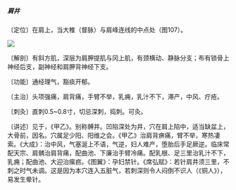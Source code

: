 ##### 肩井

〔定位〕在肩上，当大椎（督脉）与肩峰连线的中点处（图107）。

![](./img/图107.jpg)

〔解剖〕有斜方肌，深层为肩胛提肌与冈上肌，有颈横动、静脉分支；布有锁骨上神经后支，副神经和肩胛背神经下支。

〔功能〕通经理气，豁痰开郁。

〔主治〕头项强痛，肩背痛，手臂不举，乳痈，乳汁不下，滞产，中风、疔疮。 

〔刺灸〕直刺0.5~0.8寸，切忌深刺，捣刺。可灸。

〔讲述〕见于，《甲乙》。别称髆井。凹陷深处为井，穴在肩上陷中，适当缺盆上，大骨前，因名。穴属足少阳、阳维之会。《甲乙》治肩背痹痛，臂不举，寒热凄索。《大成》：治中风，气塞涎上不语，气逆，妇人难产，堕胎后手足厥逆。临床常配天宗、肩髃治肩背痛，配曲池、下廉治手臂冷痛。配乳根、足三里治乳汁不下，乳痈；配曲池、大迎治瘰疬。《图翼》：孕妇禁针。《席弘赋》：若针肩井须三里，不刺之时气未调。这是因为本穴连入五脏气，若刺深则令人闷倒不识人（《铜人》），易发生晕针。
